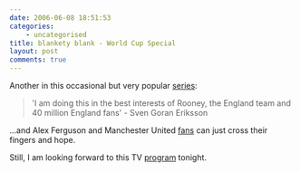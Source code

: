 ```yaml
---
date: 2006-06-08 18:51:53
categories:
    - uncategorised
title: blankety blank - World Cup Special
layout: post
comments: true
---
```

Another in this occasional but very popular
[series](http://www.nbrightside.com/blog/2006/04/03/blankety-blank-competition/):
> 'I am doing this in the best interests of Rooney, the England team and
> 40 million England fans' - Sven Goran Eriksson

...and Alex Ferguson and Manchester United
[fans](http://www.nbrightside.com/blog/2006/05/30/mufc-england-2/) can
just cross their fingers and hope.

Still, I am looking forward to this TV
[program](http://www.channel4.com/more4/microsites/S/sven/) tonight.
